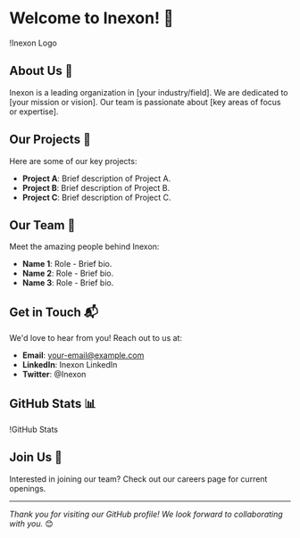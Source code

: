# Welcome to Inexon! 🚀

!Inexon Logo <!-- Replace with your logo URL -->

## About Us 🌟
Inexon is a leading organization in [your industry/field]. We are dedicated to [your mission or vision]. Our team is passionate about [key areas of focus or expertise].

## Our Projects 📂
Here are some of our key projects:
- **Project A**: Brief description of Project A.
- **Project B**: Brief description of Project B.
- **Project C**: Brief description of Project C.

## Our Team 👥
Meet the amazing people behind Inexon:
- **Name 1**: Role - Brief bio.
- **Name 2**: Role - Brief bio.
- **Name 3**: Role - Brief bio.

## Get in Touch 📬
We'd love to hear from you! Reach out to us at:
- **Email**: your-email@example.com
- **LinkedIn**: Inexon LinkedIn <!-- Replace with your LinkedIn URL -->
- **Twitter**: @Inexon <!-- Replace with your Twitter URL -->

## GitHub Stats 📊
!GitHub Stats <!-- Replace with your GitHub username -->

## Join Us 💼
Interested in joining our team? Check out our careers page for current openings.

---

*Thank you for visiting our GitHub profile! We look forward to collaborating with you.* 😊
